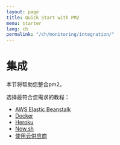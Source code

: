 ```yaml
---
layout: page
title: Quick Start with PM2
menu: starter
lang: ch
permalink: "/ch/monitoring/integration/"
---
```


# 集成

本节将帮助您整合pm2。

选择最符合您需求的教程：

- [AWS Elastic Beanstalk](monitoring/integration/beanstalk.md)
- [Docker](monitoring/integration/docker.md)
- [Heroku](monitoring/integration/heroku.md)
- [Now.sh](monitoring/integration/now.md)
- [使用云供应商](monitoring/integration/cloud-providers.md)
